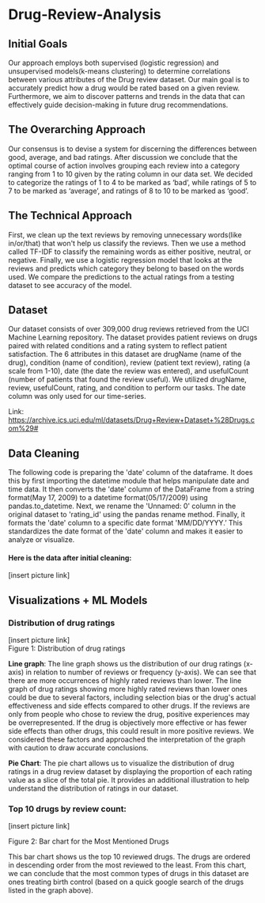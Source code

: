 # Drug-Review-Analysis
## Initial Goals
Our approach employs both supervised (logistic regression) and unsupervised models(k-means clustering) to determine correlations between various attributes of the Drug review dataset. Our main goal is to accurately predict how a drug would be rated based on a given review. Furthermore, we aim to discover patterns and trends in the data that can effectively guide decision-making in future drug recommendations.


## The Overarching Approach
Our consensus is to devise a system for discerning the differences between good, average, and bad ratings. After discussion we conclude that the optimal course of action involves grouping each review into a category ranging from 1 to 10 given by the rating column in our data set. We decided to categorize the ratings of 1 to 4 to be marked as ‘bad’, while ratings of 5 to 7 to be marked as ‘average’, and ratings of 8 to 10 to be marked as ‘good’. 

## The Technical Approach
First, we clean up the text reviews by removing unnecessary words(like in/or/that) that won't help us classify the reviews. Then we use a method called TF-IDF to classify the remaining words as either positive, neutral, or negative. Finally, we use a logistic regression model that looks at the reviews and predicts which category they belong to based on the words used. We compare the predictions to the actual ratings from a testing dataset to see accuracy of the model.

## Dataset 
Our dataset consists of over 309,000 drug reviews retrieved from the UCI Machine Learning repository. The dataset provides patient reviews on drugs paired with related conditions and a rating system to reflect patient satisfaction. The 6 attributes in this dataset are drugName (name of the drug), condition (name of condition), review (patient text review), rating (a scale from 1-10), date (the date the review was entered), and usefulCount (number of patients that found the review useful). We utilized drugName, review, usefulCount, rating, and condition to perform our tasks. The date column was only used for our time-series.

Link: https://archive.ics.uci.edu/ml/datasets/Drug+Review+Dataset+%28Drugs.com%29# 

## Data Cleaning
The following code is preparing the 'date' column of the dataframe. It does this by first importing the datetime module that helps manipulate date and time data. It then converts the 'date' column of the DataFrame from a string format(May 17, 2009) to a datetime format(05/17/2009) using pandas.to_datetime.
Next, we rename the 'Unnamed: 0' column in the original dataset to 'rating_id' using the pandas rename method. Finally, it formats the 'date' column to a specific date format 'MM/DD/YYYY.’ This standardizes the date format of the 'date' column and makes it easier to analyze or visualize.

#### Here is the data after initial cleaning:
[insert picture link]


## Visualizations + ML Models

### Distribution of drug ratings
[insert picture link]  
Figure 1: Distribution of drug ratings


**Line graph**: The line graph shows us the distribution of our drug ratings (x-axis) in relation to number of reviews or frequency (y-axis). We can see that there are more occurrences of highly rated reviews than lower. The line graph of drug ratings showing more highly rated reviews than lower ones could be due to several factors, including selection bias or the drug's actual effectiveness and side effects compared to other drugs. If the reviews are only from people who chose to review the drug, positive experiences may be overrepresented. If the drug is objectively more effective or has fewer side effects than other drugs, this could result in more positive reviews. We considered these factors and approached the interpretation of the graph with caution to draw accurate conclusions. 

**Pie Chart**: The pie chart allows us to visualize the distribution of drug ratings in a drug review dataset by displaying the proportion of each rating value as a slice of the total pie. It provides an additional illustration to help understand the distribution of ratings in our dataset. 

### Top 10 drugs by review count:
[insert picture link]

Figure 2: Bar chart for the Most Mentioned Drugs

This bar chart shows us the top 10 reviewed drugs. The drugs are ordered in descending order from the most reviewed to the least. From this chart, we can conclude that the most common types of drugs in this dataset are ones treating birth control (based on a quick google search of the drugs listed in the graph above). 
